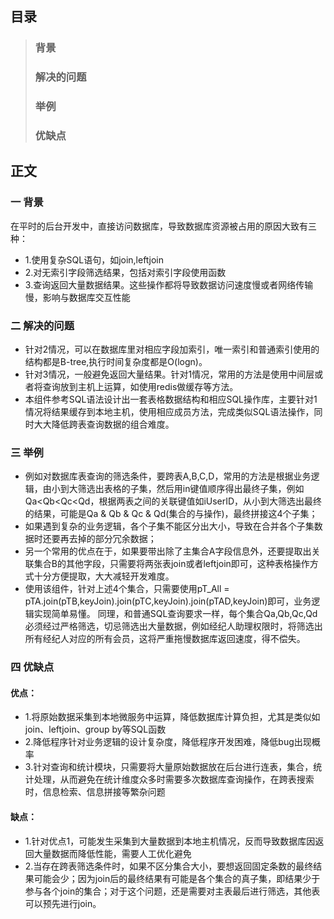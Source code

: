 ## 目录
>### 背景
>### 解决的问题
>### 举例
>### 优缺点
## 正文
### 一 背景
在平时的后台开发中，直接访问数据库，导致数据库资源被占用的原因大致有三种：   
+ 1.使用复杂SQL语句，如join,leftjoin   
+ 2.对无索引字段筛选结果，包括对索引字段使用函数   
+ 3.查询返回大量数据结果。这些操作都将导致数据访问速度慢或者网络传输慢，影响与数据库交互性能   
### 二 解决的问题
+ 针对2情况，可以在数据库里对相应字段加索引，唯一索引和普通索引使用的结构都是B-tree,执行时间复杂度都是O(logn)。
+ 针对3情况，一般避免返回大量结果。针对1情况，常用的方法是使用中间层或者将查询放到主机上运算，如使用redis做缓存等方法。
+ 本组件参考SQL语法设计出一套表格数据结构和相应SQL操作库，主要针对1情况将结果缓存到本地主机，使用相应成员方法，完成类似SQL语法操作，同时大大降低跨表查询数据的组合难度。
### 三 举例
+ 例如对数据库表查询的筛选条件，要跨表A,B,C,D，常用的方法是根据业务逻辑，由小到大筛选出表格的子集，然后用in键值顺序得出最终子集，例如Qa<Qb<Qc<Qd，根据两表之间的关联键值如iUserID，从小到大筛选出最终的结果，可能是Qa & Qb & Qc & Qd(集合的与操作)，最终拼接这4个子集；
+ 如果遇到复杂的业务逻辑，各个子集不能区分出大小，导致在合并各个子集数据时还要再去掉的部分冗余数据；
+ 另一个常用的优点在于，如果要带出除了主集合A字段信息外，还要提取出关联集合B的其他字段，只需要将两张表join或者leftjoin即可，这种表格操作方式十分方便提取，大大减轻开发难度。
+ 使用该组件，针对上述4个集合，只需要使用pT_All = pTA.join(pTB,keyJoin).join(pTC,keyJoin).join(pTAD,keyJoin)即可，业务逻辑实现简单易懂。
同理，和普通SQL查询要求一样，每个集合Qa,Qb,Qc,Qd必须经过严格筛选，切忌筛选出大量数据，例如经纪人助理权限时，将筛选出所有经纪人对应的所有会员，这将严重拖慢数据库返回速度，得不偿失。
### 四 优缺点
#### 优点：
+ 1.将原始数据采集到本地微服务中运算，降低数据库计算负担，尤其是类似如join、leftjoin、group by等SQL函数
+ 2.降低程序针对业务逻辑的设计复杂度，降低程序开发困难，降低bug出现概率
+ 3.针对查询和统计模块，只需要将大量原始数据放在后台进行连表，集合，统计处理，从而避免在统计维度众多时需要多次数据库查询操作，在跨表搜索时，信息检索、信息拼接等繁杂问题
#### 缺点：
+ 1.针对优点1，可能发生采集到大量数据到本地主机情况，反而导致数据库因返回大量数据而降低性能，需要人工优化避免
+ 2.当存在跨表筛选条件时，如果不区分集合大小，要想返回固定条数的最终结果可能会少；因为join后的最终结果有可能是各个集合的真子集，即结果少于参与各个join的集合；对于这个问题，还是需要对主表最后进行筛选，其他表可以预先进行join。

